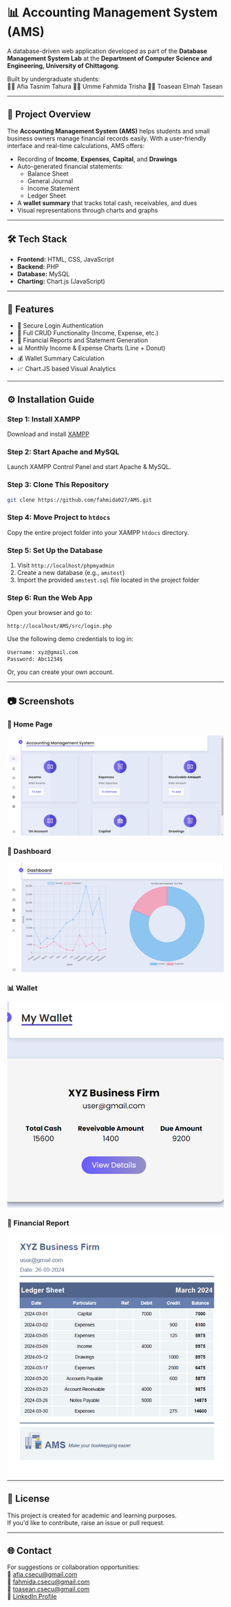 # 📊 Accounting Management System (AMS)

A database-driven web application developed as part of the **Database Management System Lab** at the **Department of Computer Science and Engineering, University of Chittagong**.

Built by undergraduate students:  
👩‍💻 Afia Tasnim Tahura 
👩‍💻 Umme Fahmida Trisha
👩‍💻 Toasean Elmah Tasean 

---

## 🚀 Project Overview

The **Accounting Management System (AMS)** helps students and small business owners manage financial records easily. With a user-friendly interface and real-time calculations, AMS offers:

- Recording of **Income**, **Expenses**, **Capital**, and **Drawings**
- Auto-generated financial statements:
  - Balance Sheet
  - General Journal
  - Income Statement
  - Ledger Sheet
- A **wallet summary** that tracks total cash, receivables, and dues
- Visual representations through charts and graphs

---

## 🛠️ Tech Stack

- **Frontend:** HTML, CSS, JavaScript  
- **Backend:** PHP  
- **Database:** MySQL   
- **Charting:** Chart.js (JavaScript)

---

## 📂 Features

- 🔐 Secure Login Authentication
- 🔁 Full CRUD Functionality (Income, Expense, etc.)
- 📄 Financial Reports and Statement Generation
- 📊 Monthly Income & Expense Charts (Line + Donut)
- 💰 Wallet Summary Calculation
- 📈 Chart.JS based Visual Analytics

---

## ⚙️ Installation Guide

### Step 1: Install XAMPP

Download and install [XAMPP](https://www.apachefriends.org/index.html)

### Step 2: Start Apache and MySQL

Launch XAMPP Control Panel and start Apache & MySQL.

### Step 3: Clone This Repository

```bash
git clone https://github.com/fahmida027/AMS.git
```

### Step 4: Move Project to `htdocs`

Copy the entire project folder into your XAMPP `htdocs` directory.

### Step 5: Set Up the Database

1. Visit `http://localhost/phpmyadmin`
2. Create a new database (e.g., `amstest`)
3. Import the provided `amstest.sql` file located in the project folder

### Step 6: Run the Web App

Open your browser and go to:

```
http://localhost/AMS/src/login.php
```

Use the following demo credentials to log in:

```
Username: xyz@gmail.com  
Password: Abc1234$
```

Or, you can create your own account.
 
 
---

## 📷 Screenshots

### 🔐 Home Page
![Login Screenshot](screenshots/home%20(2).png)

### 🧾 Dashboard
![Dashboard Screenshot](screenshots/Dashboard.png)

### 📊 Wallet
![Charts Screenshot](screenshots/wallet.png)

### 🧮 Financial Report
![Financial Report Screenshot](screenshots/ledger.png)

---

## 📜 License

This project is created for academic and learning purposes.  
If you'd like to contribute, raise an issue or pull request.

---

## 🌐 Contact

For suggestions or collaboration opportunities: <br>
📧 afia.csecu@gmail.com <br>
📧 fahmida.csecu@gmail.com <br>
📧 toasean.csecu@gmail.com <br>
🔗 [LinkedIn Profile](https://www.linkedin.com/in/toasean-elmah-tasean-b70a66286/)

